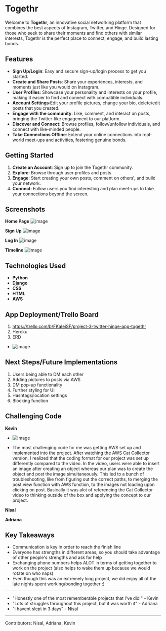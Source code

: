 # Togethr

Welcome to **Togethr**, an innovative social networking platform that combines the best aspects of Instagram, Twitter, and Hinge. Designed for those who seek to share their moments and find others with similar interests, Togethr is the perfect place to connect, engage, and build lasting bonds.

## Features

- **Sign Up/Login**: Easy and secure sign-up/login process to get you started.
- **Create and Share Posts**: Share your experiences, interests, and moments just like you would on Instagram.
- **User Profiles**: Showcase your personality and interests on your profile, making it easier to find and connect with compatible individuals.
- **Account Settings**:Edit your profile pictures, change your bio, delete/edit posts that you created. 
- **Engage with the community**: Like, comment, and interact on posts, bringing the Twitter-like engagement to our platform.
- **Discover and Connect**: Browse profiles, follow/unfollow individuals, and connect with like-minded people.
- **Take Connections Offline**: Extend your online connections into real-world meet-ups and activities, fostering genuine bonds.


## Getting Started

1. **Create an Account**: Sign up to join the Togethr community.
2. **Explore**: Browse through user profiles and posts.
3. **Engage**: Start creating your own posts, comment on others', and build your network.
4. **Connect**: Follow users you find interesting and plan meet-ups to take your connections beyond the screen.

## Screenshots 

 **Home Page**
![image](https://github.com/adrimsaav/togethr-app/assets/87548545/5854b4ce-ec59-4c58-b754-567c9b2ce4e2)

**Sign Up**
![image](https://github.com/adrimsaav/togethr-app/assets/87548545/ee29afda-1b10-4fca-8e63-229efca5c54f)

**Log In**
![image](https://github.com/adrimsaav/togethr-app/assets/87548545/1d8af934-4e05-43f9-a68a-df7dc4192364)

**Timeline**
![image](https://github.com/adrimsaav/togethr-app/assets/87548545/91bc4807-9954-4275-9c94-6b430a10e5c1)


## Technologies Used

- **Python** 
- **Django** 
- **CSS** 
- **HTML** 
- **AWS** 

## App Deployment/Trello Board
1. https://trello.com/b/FKaIeiSF/project-3-twitter-hinge-app-togethr
2. Heroku
3. ERD
- ![image](https://github.com/adrimsaav/togethr-app/assets/87548545/40637627-a77a-40de-9730-ad6c8e1fceef)
 

## Next Steps/Future Implementations 
1. Users being able to DM each other
2. Adding pictures to posts via AWS
3. DM pop-up functionality
4. Further styling for UI
5. Hashtags/location settings
6. Blocking function 

## Challenging Code

**Kevin**
- ![image](https://github.com/adrimsaav/togethr-app/assets/87548545/d1ea7a44-fb60-4ddd-ad7e-55e474da1c68)

- The most challenging code for me was getting AWS set up and implemented into the project. After watching the AWS Cat Collector version, I realized that the coding format for our project was set up differently compared to the video. In the video, users were able to insert an image after creating an object whereas our plan was to create the object and post the image simultaneously. This led to a bunch of troubleshooting, like from figuring out the correct paths, to merging the post view function with AWS function, to the images not loading upon clicking on post. Basically it was alot of referencing the Cat Collector video to thinking outside of the box and applying the concept to our project. 

**Nisal**

**Adriana**

## Key Takeaways 
- Communication is key in order to reach the finish line
- Everyone has strengths in different areas, so you should take advantage of other people's strengths and ask for help
- Exchanging phone numbers helps ALOT in terms of getting together to work on the project (also helps to wake them up because we would rotate on who naps)
- Even though this was an extremely long project, we did enjoy all of the late nights spent working/bonding together :)

---

- "Honestly one of the most rememberable projects that I've did " - Kevin
- "Lots of struggles throughout this project, but it was worth it" - Adriana
- "i havent slept in 3 days" - Nisal


---

Contributors: Nisal, Adriana, Kevin

